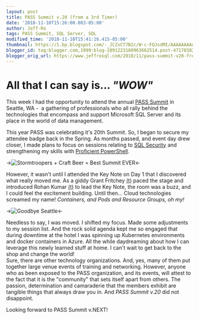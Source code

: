 ```yaml
---
layout: post
title: PASS Summit v.20 (from a 3rd Timer)
date: '2018-11-10T15:26:00.003-05:00'
author: Jeff-Ro
tags: PASS Summit, SQL Server, SQL
modified_time: '2018-11-10T15:41:16.415-05:00'
thumbnail: https://1.bp.blogspot.com/-_JCZxCT7B2c/W-c-FQJsdMI/AAAAAAAAqR4/yr3PojoHH_A9aGsnwEQZv5YLM_NXsAx3wCKgBGAs/s72-c/IMG_20181106_193043_804.jpg
blogger_id: tag:blogger.com,1999:blog-2891223180963662514.post-4717838235340522431
blogger_orig_url: https://www.jeffrosql.com/2018/11/pass-summit-v20-from-3rd-timer.html
---
```


# All that I can say is... *"WOW"*

This week I had the opportunity to attend the annual [PASS Summit](https://www.pass.org/summit) in Seattle, WA -  a gathering of professionals who all rally behind the technologies that encompass and support Microsoft SQL Server and its place in the world of data management.  

This year PASS was celebrating it's 20th Summit. So, I began to secure my attendee badge back in the Spring. As months passed, and event day drew closer, I made plans to focus on sessions relating to [SQL Security](http://www.pass.org/summit/2018/Sessions/Details.aspx?sid=80308) and strengthening my skills with [Proficient PowerShell](http://www.pass.org/summit/2018/Sessions/Details.aspx?sid=80306).  

->![Stormtroopers + Craft Beer = Best Summit EVER](https://1.bp.blogspot.com/-_JCZxCT7B2c/W-c-FQJsdMI/AAAAAAAAqR4/yr3PojoHH_A9aGsnwEQZv5YLM_NXsAx3wCKgBGAs/s320/IMG_20181106_193043_804.jpg "Stormtroopers + Craft Beer = Best Summit EVER!")<-

However, it wasn't until I attended the Key Note on Day 1 that I discovered what really moved me. As a giddy Grant Fritchey [(t)](https://twitter.com/GFritchey) paced the stage and introduced Rohan Kumar [(t)](https://twitter.com/RohanKData) to lead the Key Note, the room was a buzz, and I could feel the excitement building. Until then... Cloud technologies screamed my name! _Containers, and Pods and Resource Groups, oh my!_  

->![Goodbye Seattle](https://1.bp.blogspot.com/-m9VfMc0Sk94/W-c29Wmo_iI/AAAAAAAAqRg/frmFJiA6I6MMWyeKcie443xJ4ZuTpkYLgCKgBGAs/s320/PSX_20181110_043025.jpg "Goodbye Seattle")<-

Needless to say, I was moved. I shifted my focus. Made some adjustments to my session list. And the rock solid agenda kept me so engaged that during downtime at the hotel I was spinning up Kubernetes environments and docker containers in Azure. All the while daydreaming about how I can leverage this newly learned stuff at home. I can't wait to get back to the shop and change the world!  
Sure, there are other technology organizations. And, yes, many of them put together large venue events of training and networking. However, anyone who as been exposed to the PASS organization, and its events, will attest to the fact that it is the "community" that sets itself apart from others. The passion, determination and camaraderie that the members exhibit are tangible things that always draw you in. And _PASS Summit v.20_ did not disappoint.  

Looking forward to PASS Summit v.NEXT!